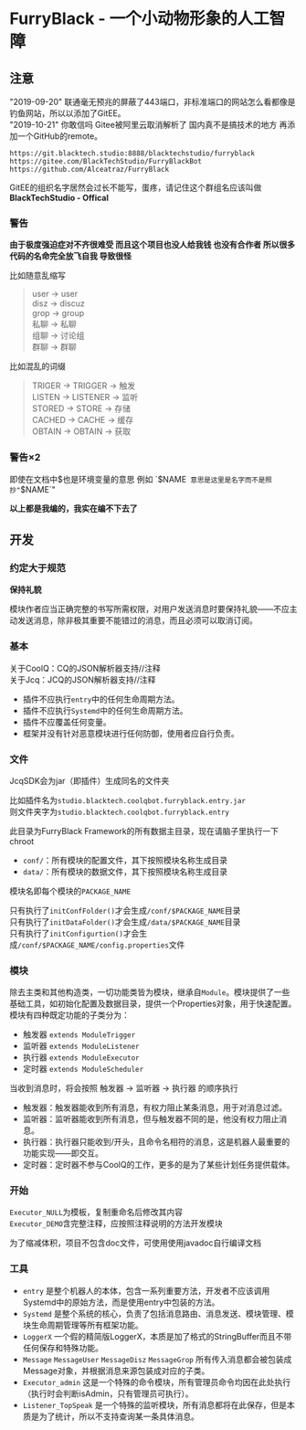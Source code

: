 # FurryBlack - 一个小动物形象的人工智障  

## 注意  

"2019-09-20" 联通毫无预兆的屏蔽了443端口，非标准端口的网站怎么看都像是钓鱼网站，所以以添加了GitEE。  
"2019-10-21" 你敢信吗 Gitee被阿里云取消解析了 国内真不是搞技术的地方 再添加一个GitHub的remote。  

`https://git.blacktech.studio:8888/blacktechstudio/furryblack`  
`https://gitee.com/BlackTechStudio/FurryBlackBot`  
`https://github.com/Alceatraz/FurryBlack`


GitEE的组织名字居然会过长不能写，蛋疼，请记住这个群组名应该叫做**BlackTechStudio - Offical**  

### 警告  

**由于极度强迫症对不齐很难受 而且这个项目也没人给我钱 也没有合作者 所以很多代码的名命完全放飞自我 导致很怪**  

比如随意乱缩写  
> user → user  
> disz → discuz  
> grop → group  
> 私聊 → 私聊  
> 组聊 → 讨论组  
> 群聊 → 群聊  

比如混乱的词缀  
> TRIGER → TRIGGER → 触发  
> LISTEN → LISTENER → 监听  
> STORED → STORE → 存储  
> CACHED → CACHE → 缓存  
> OBTAIN → OBTAIN → 获取  

### 警告×2  

即使在文档中$也是环境变量的意思  
例如 `$NAME` 意思是这里是名字而不是照抄"`$NAME`"  

**以上都是我编的，我实在编不下去了**  

## 开发

### 约定大于规范  

**保持礼貌**  

模块作者应当正确完整的书写所需权限，对用户发送消息时要保持礼貌——不应主动发送消息，除非极其重要不能错过的消息，而且必须可以取消订阅。  

### 基本

关于CoolQ：CQ的JSON解析器支持//注释  
关于Jcq：JCQ的JSON解析器支持//注释  

- 插件不应执行`entry`中的任何生命周期方法。  
- 插件不应执行`Systemd`中的任何生命周期方法。  
- 插件不应覆盖任何变量。  
- 框架并没有针对恶意模块进行任何防御，使用者应自行负责。 

### 文件  

JcqSDK会为jar（即插件）生成同名的文件夹  

比如插件名为`studio.blacktech.coolqbot.furryblack.entry.jar`  
则文件夹字为`studio.blacktech.coolqbot.furryblack.entry`  

此目录为FurryBlack Framework的所有数据主目录，现在请脑子里执行一下chroot  

- `conf/`：所有模块的配置文件，其下按照模块名称生成目录  
- `data/`：所有模块的数据文件，其下按照模块名称生成目录  

模块名即每个模块的`PACKAGE_NAME`  

只有执行了`initConfFolder()`才会生成`/conf/$PACKAGE_NAME`目录  
只有执行了`initDataFolder()`才会生成`/data/$PACKAGE_NAME`目录  
只有执行了`initConfigurtion()`才会生成`/conf/$PACKAGE_NAME/config.properties`文件  

### 模块  

除去主类和其他构造类，一切功能类皆为模块，继承自`Module`。模块提供了一些基础工具，如初始化配置及数据目录，提供一个Properties对象，用于快速配置。模块有四种既定功能的子类分为：  

- 触发器 `extends ModuleTrigger`  
- 监听器 `extends ModuleListener`  
- 执行器 `extends ModuleExecutor`  
- 定时器 `extends ModuleScheduler`  

当收到消息时，将会按照 触发器 → 监听器 → 执行器 的顺序执行  

- 触发器：触发器能收到所有消息，有权力阻止某条消息，用于对消息过滤。  
- 监听器：监听器能收到所有消息，但与触发器不同的是，他没有权力阻止消息。  
- 执行器：执行器只能收到/开头，且命令名相符的消息，这是机器人最重要的功能实现——即交互。  
- 定时器：定时器不参与CoolQ的工作，更多的是为了某些计划任务提供载体。  

### 开始

`Executor_NULL`为模板，复制重命名后修改其内容  
`Executor_DEMO`含完整注释，应按照注释说明的方法开发模块  

为了缩减体积，项目不包含doc文件，可使用使用javadoc自行编译文档  

### 工具

- `entry`  是整个机器人的本体，包含一系列重要方法，开发者不应该调用Systemd中的原始方法，而是使用entry中包装的方法。  
- `Systemd` 是整个系统的核心，负责了包括消息路由、消息发送、模块管理、模块生命周期管理等所有框架功能。  
- `LoggerX` 一个假的精简版LoggerX，本质是加了格式的StringBuffer而且不带任何保存和特殊功能。  
- `Message` `MessageUser` `MessageDisz` `MessageGrop` 所有传入消息都会被包装成Message对象，并根据消息来源包装成对应的子类。  
- `Executor_admin` 这是一个特殊的命令模块，所有管理员命令均因在此处执行（执行时会判断isAdmin，只有管理员可执行）。  
- `Listener_TopSpeak` 是一个特殊的监听模块，所有消息都将在此保存，但是本质是为了统计，所以不支持查询某一条具体消息。  